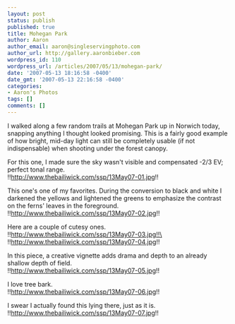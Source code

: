 ```yaml
---
layout: post
status: publish
published: true
title: Mohegan Park
author: Aaron
author_email: aaron@singleservingphoto.com
author_url: http://gallery.aaronbieber.com
wordpress_id: 110
wordpress_url: /articles/2007/05/13/mohegan-park/
date: '2007-05-13 18:16:58 -0400'
date_gmt: '2007-05-13 22:16:58 -0400'
categories:
- Aaron's Photos
tags: []
comments: []
---
```

I walked along a few random trails at Mohegan Park up in Norwich today,
snapping anything I thought looked promising. This is a fairly good
example of how bright, mid-day light can still be completely usable (if
not indispensable) when shooting under the forest canopy.

For this one, I made sure the sky wasn't visible and compensated -2/3
EV; perfect tonal range.\
 !!http://www.thebailiwick.com/ssp/13May07-01.jpg!!

This one's one of my favorites. During the conversion to black and white
I darkened the yellows and lightened the greens to emphasize the
contrast on the ferns' leaves in the foreground.\
 !!http://www.thebailiwick.com/ssp/13May07-02.jpg!!

Here are a couple of cutesy ones.\
 !!http://www.thebailiwick.com/ssp/13May07-03.jpg!!\
 !!http://www.thebailiwick.com/ssp/13May07-04.jpg!!

In this piece, a creative vignette adds drama and depth to an already
shallow depth of field.\
 !!http://www.thebailiwick.com/ssp/13May07-05.jpg!!

I love tree bark.\
 !!http://www.thebailiwick.com/ssp/13May07-06.jpg!!

I swear I actually found this lying there, just as it is.\
 !!http://www.thebailiwick.com/ssp/13May07-07.jpg!!
